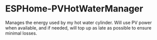 # ESPHome-PVHotWaterManager
Manages the energy used by my hot water cylinder. Will use PV power when available, and if needed, will top up as late as possible to ensure minimal losses.
